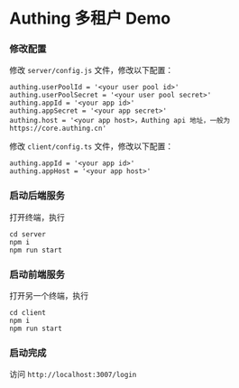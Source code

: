 # Authing 多租户 Demo

### 修改配置

修改 `server/config.js` 文件，修改以下配置：

```
authing.userPoolId = '<your user pool id>'
authing.userPoolSecret = '<your user pool secret>'
authing.appId = '<your app id>'
authing.appSecret = '<your app secret>'
authing.host = '<your app host>，Authing api 地址，一般为 https://core.authing.cn'
```

修改 `client/config.ts` 文件，修改以下配置：

```
authing.appId = '<your app id>'
authing.appHost = '<your app host>'
```

### 启动后端服务

打开终端，执行

```
cd server
npm i
npm run start
```

### 启动前端服务

打开另一个终端，执行

```
cd client
npm i
npm run start
```

### 启动完成

访问 `http://localhost:3007/login`
